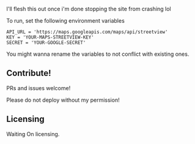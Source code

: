 I'll flesh this out once i'm done stopping the site from crashing lol

To run, set the following environment variables
```
API_URL = 'https://maps.googleapis.com/maps/api/streetview'
KEY = 'YOUR-MAPS-STREETVIEW-KEY'
SECRET = 'YOUR-GOOGLE-SECRET'
```

You might wanna rename the variables to not conflict with existing ones.

## Contribute!
PRs and issues welcome!

Please do not deploy without my permission!

## Licensing
Waiting On licensing.
